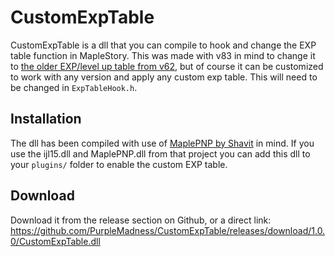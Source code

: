 # CustomExpTable

CustomExpTable is a dll that you can compile to hook and change the EXP table function in MapleStory. This was made with v83 in mind to change it to [the older EXP/level up table from v62](http://wayback.hidden-street.net/exptable.php), but of course it can be customized to work with any version and apply any custom exp table. This will need to be changed in `ExpTableHook.h`.

## Installation

The dll has been compiled with use of [MaplePNP by Shavit](https://github.com/shavitush/MaplePnP) in mind. If you use the ijl15.dll and MaplePNP.dll from that project you can add this dll to your `plugins/` folder to enable the custom EXP table.

## Download
Download it from the release section on Github, or a direct link: https://github.com/PurpleMadness/CustomExpTable/releases/download/1.0.0/CustomExpTable.dll
